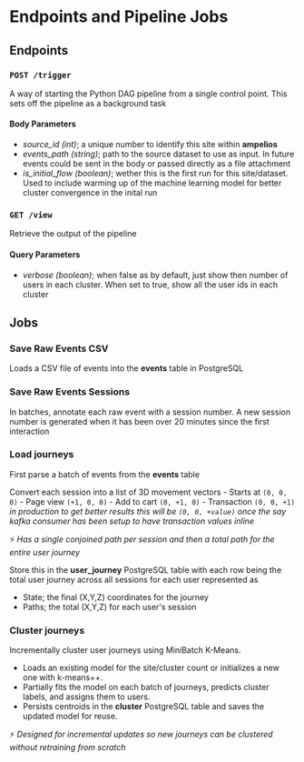 # Endpoints and Pipeline Jobs

## Endpoints

### `POST /trigger`

A way of starting the Python DAG pipeline from a single control point. This sets off the pipeline as a background task

#### Body Parameters

- _source_id (int)_; a unique number to identify this site within **ampelios**
- _events_path (string)_; path to the source dataset to use as input. In future events could be sent in the body or passed directly as a file attachment
- _is_initial_flow (boolean)_; wether this is the first run for this site/dataset. Used to include warming up of the machine learning model for better cluster convergence in the inital run

### `GET /view`

Retrieve the output of the pipeline

#### Query Parameters

- _verbose (boolean)_; when false as by default, just show then number of users in each cluster. When set to true, show all the user ids in each cluster

## Jobs

### Save Raw Events CSV

Loads a CSV file of events into the **events** table in PostgreSQL

### Save Raw Events Sessions

In batches, annotate each raw event with a session number. A new session number is generated when it has been over 20 minutes since the first interaction

### Load journeys

First parse a batch of events from the **events** table

Convert each session into a list of 3D movement vectors
	- Starts at `(0, 0, 0)`
	- Page view `(+1, 0, 0)`
	- Add to cart `(0, +1, 0)`
	- Transaction `(0, 0, +1)` _in production to get better results this will be `(0, 0, +value)` once the say kafka consumer has been setup to have transaction values inline_

⚡ _Has a single conjoined path per session and then a total path for the entire user journey_

Store this in the **user_journey** PostgreSQL table with each row being the total user journey across all sessions for each user represented as
- State; the final (X,Y,Z) coordinates for the journey
- Paths; the total (X,Y,Z) for each user's session

### Cluster journeys

Incrementally cluster user journeys using MiniBatch K-Means.

- Loads an existing model for the site/cluster count or initializes a new one with k-means++.
- Partially fits the model on each batch of journeys, predicts cluster labels, and assigns them to users.
- Persists centroids in the **cluster** PostgreSQL table and saves the updated model for reuse.

⚡ _Designed for incremental updates so new journeys can be clustered without retraining from scratch_
